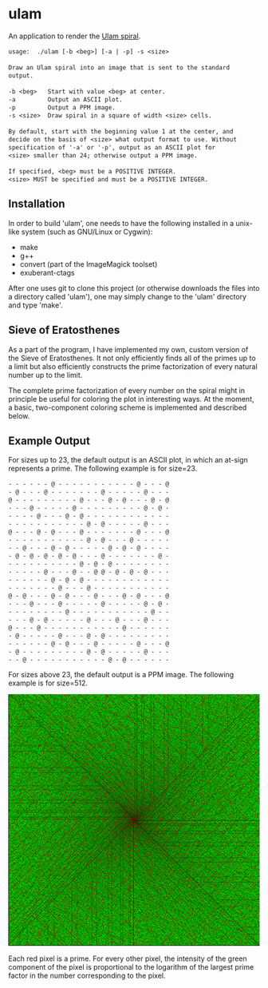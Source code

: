 
ulam
====

An application to render the
[Ulam spiral](http://en.wikipedia.org/wiki/Ulam_spiral).

    usage:  ./ulam [-b <beg>] [-a | -p] -s <size>
     
    Draw an Ulam spiral into an image that is sent to the standard
    output.
     
    -b <beg>   Start with value <beg> at center.
    -a         Output an ASCII plot.
    -p         Output a PPM image.
    -s <size>  Draw spiral in a square of width <size> cells.
     
    By default, start with the beginning value 1 at the center, and
    decide on the basis of <size> what output format to use. Without
    specification of '-a' or '-p', output as an ASCII plot for
    <size> smaller than 24; otherwise output a PPM image.
     
    If specified, <beg> must be a POSITIVE INTEGER.
    <size> MUST be specified and must be a POSITIVE INTEGER.

Installation
------------

In order to build 'ulam', one needs to have the following installed in a
unix-like system (such as GNU/Linux or Cygwin):
 * make
 * g++
 * convert (part of the ImageMagick toolset)
 * exuberant-ctags

After one uses git to clone this project (or otherwise downloads the files into
a directory called 'ulam'), one may simply change to the 'ulam' directory and
type 'make'.

Sieve of Eratosthenes
---------------------

As a part of the program, I have implemented my own, custom version of the
Sieve of Eratosthenes. It not only efficiently finds all of the primes up to a
limit but also efficiently constructs the prime factorization of every natural
number up to the limit.

The complete prime factorization of every number on the spiral might in
principle be useful for coloring the plot in interesting ways. At the moment, a
basic, two-component coloring scheme is implemented and described below.

Example Output
--------------

For sizes up to 23, the default output is an ASCII plot, in which an at-sign
represents a prime. The following example is for size=23.

    - - - - - - @ - - - - - - - - - - - @ - - - @
    - @ - - - @ - - - - - - - @ - - - - - @ - - -
    @ - - - - - - - - - @ - - - @ - @ - - - @ - @
    - - - @ - - - - - @ - - - - - - - - - @ - @ -
    - - - - @ - - - @ - @ - - - - - - - - - - - -
    - - - - - - - - - - - @ - @ - - - - - @ - - -
    @ - - - @ - @ - - - @ - - - - - - - @ - - - @
    - - - - - - - - - - - @ - @ - - - @ - - - - -
    - - @ - - - @ - @ - - - - - @ - @ - @ - - - -
    - @ - @ - @ - @ - @ - - - @ - - - - - - - @ -
    - - - - - - - - - - @ - @ - @ - - - - - - - -
    - - - - - @ - - - @ - - @ @ - @ - @ - @ - - -
    - - - - - - @ - @ - @ - - - - - - - - - - - -
    - - - - - - - @ - - - @ - - - - - - - - - - -
    @ - @ - - - @ - @ - - - @ - - - @ - @ - - - @
    - - - @ - - - @ - - - - - @ - - - - - @ - @ -
    - - - - - - - - @ - - - - - - - - - - - @ - -
    - - - @ - @ - - - - - @ - - - @ - - - @ - - -
    @ - - - @ - - - - - - - - - - - @ - - - - - -
    - @ - - - - - @ - - - @ - @ - - - - - - - - -
    - - - - - - @ - @ - - - @ - - - - - @ - - - @
    - @ - - - - - - - - - @ - @ - - - - - @ - - -
    - - @ - - - - - - - - - - - @ - @ - - - - - -

For sizes above 23, the default output is a PPM image. The following example is
for size=512.

![512x512UlamSpiral](example-output.png)

Each red pixel is a prime. For every other pixel, the intensity of the green
component of the pixel is proportional to the logarithm of the largest prime
factor in the number corresponding to the pixel.

